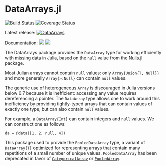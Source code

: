 DataArrays.jl
=============

[![Build Status](https://travis-ci.org/JuliaStats/DataArrays.jl.svg?branch=master)](https://travis-ci.org/JuliaStats/DataArrays.jl)
[![Coverage Status](https://coveralls.io/repos/JuliaStats/DataArrays.jl/badge.svg?branch=master)](https://coveralls.io/r/JuliaStats/DataArrays.jl?branch=master)

Latest release:
[![DataArrays](http://pkg.julialang.org/badges/DataArrays_0.6.svg)](http://pkg.julialang.org/?pkg=DataArrays)

Documentation:
[![](https://img.shields.io/badge/docs-stable-blue.svg)](https://JuliaStats.github.io/DataArrays.jl/stable)
[![](https://img.shields.io/badge/docs-latest-blue.svg)](https://JuliaStats.github.io/DataArrays.jl/latest)

The DataArrays package provides the `DataArray` type for working efficiently with [missing data](https://en.wikipedia.org/wiki/Missing_data)
in Julia, based on the `null` value from the [Nulls.jl](https://github.com/JuliaData/Nulls.jl) package.

Most Julian arrays cannot contain `null` values: only `Array{Union{T, Null}}` and more generally `Array{>:Null}` can contain `null` values.

The generic use of heterogeneous `Array` is discouraged in Julia versions below 0.7 because it is inefficient: accessing any value requires dereferencing a pointer. The `DataArray` type allows one to work around this inefficiency by providing tightly-typed arrays that can contain values of exactly one type, but can also contain `null` values.

For example, a `DataArray{Int}` can contain integers and `null` values. We can construct one as follows:

	da = @data([1, 2, null, 4])

This package used to provide the `PooledDataArray` type, a variant of `DataArray{T}` optimized for representing arrays that contain many repetitions of a small number of unique values. `PooledDataArray` has been deprecated in favor of [`CategoricalArray`](https://github.com/JuliaData/CategoricalArrays.jl) or [`PooledArray`](https://github.com/JuliaComputing/PooledArrays.jl).